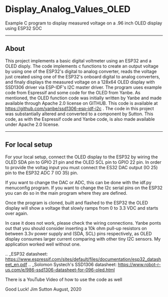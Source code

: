 # Display_Analog_Values_OLED
Example C program to display measured voltage on a .96 inch OLED display using ESP32 SOC

----------
About
----------

This project implements a basic digital voltmeter using an ESP32 and a OLED disply. The code implements c functions to create an output voltage by using one of the ESP32's digital to analog converter, reads the voltage just created using one of the ESP32's onboard digital to analog converters, and finaly displays the measured voltage on a 128x64 OLED display with SSD1306 driver via ESP-IDF's I2C master driver. The program uses example code from Espressif and some code for the OLED from Yanbe. As mentioned, the OLED function code was initially written by Yanbe and made available through Apache 2.0 license on GITHUB. This code is available at https://github.com/yanbe/ssd1306-esp-idf-i2c . The code in this project was substantially altered and converted to a component by Sutton. This code, as with the Espressif code and Yanbe code, is also made available under Apache 2.0 license.

----------
For local setup
----------

For your local setup, connect the OLED display to the ESP32 by wiring the OLED SDA pin to GPIO 21 pin and the OLED SCL pin to GPIO 22 pin. In order to provide the voltag input you must connect the ES32 DAC output (IO 25) pin to the ESP32 ADC 7 (IO 35) pin.

If you want to change the DAC or ADC, this can be done with the idf.py menuconfig program. If you want to change the I2c serial pins on the ESP32 you can do so in the main program where they are defined.

Once the program is cloned, built and flashed to the ESP32 the OLED display will show a voltage that slowly ramps from 0 to 3.3 VDC and starts over again.

In case it does not work, please check the wiring connections. Yanbe ponts out that you should consider inserting a 10k ohm pull-up resistors on between 3.3v power supply and (SDA, SCL) pins respectively, as OLED display consumes larger current comparing with other tiny I2C sensors. My application worked well without one.

.. _ESP32 datasheet: https://www.espressif.com/sites/default/files/documentation/esp32_datasheet_en.pdf
.. _Solomon Systech's SSD1306 datasheet: https://www.robot-r-us.com/e/986-ssd1306-datasheet-for-096-oled.html

There is a YouTube Video of how to use the code as well

Good Luck!
Jim Sutton
August, 2020
